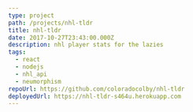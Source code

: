 ```yaml
---
type: project
path: /projects/nhl-tldr
title: nhl-tldr
date: 2017-10-27T23:43:00.000Z
description: nhl player stats for the lazies
tags:
  - react
  - nodejs
  - nhl_api
  - neumorphism
repoUrl: https://github.com/coloradocolby/nhl-tldr
deployedUrl: https://nhl-tldr-s464u.herokuapp.com
---
```

